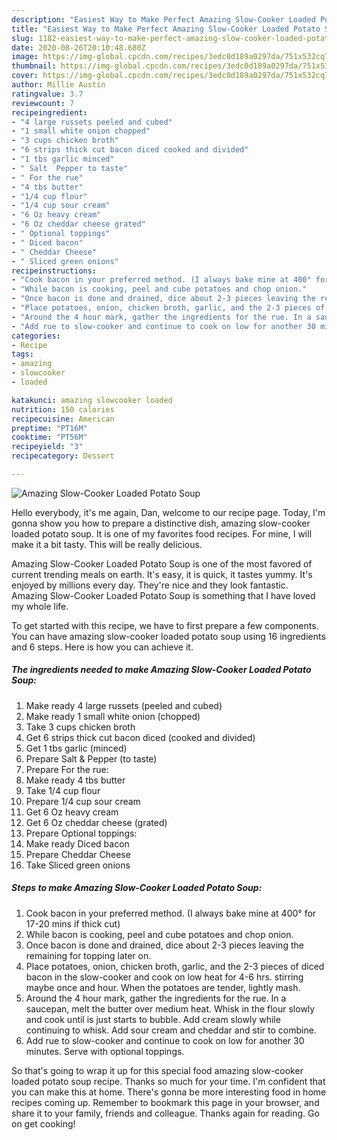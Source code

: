 ```yaml
---
description: "Easiest Way to Make Perfect Amazing Slow-Cooker Loaded Potato Soup"
title: "Easiest Way to Make Perfect Amazing Slow-Cooker Loaded Potato Soup"
slug: 1182-easiest-way-to-make-perfect-amazing-slow-cooker-loaded-potato-soup
date: 2020-08-26T20:10:48.680Z
image: https://img-global.cpcdn.com/recipes/3edc0d189a0297da/751x532cq70/amazing-slow-cooker-loaded-potato-soup-recipe-main-photo.jpg
thumbnail: https://img-global.cpcdn.com/recipes/3edc0d189a0297da/751x532cq70/amazing-slow-cooker-loaded-potato-soup-recipe-main-photo.jpg
cover: https://img-global.cpcdn.com/recipes/3edc0d189a0297da/751x532cq70/amazing-slow-cooker-loaded-potato-soup-recipe-main-photo.jpg
author: Millie Austin
ratingvalue: 3.7
reviewcount: 7
recipeingredient:
- "4 large russets peeled and cubed"
- "1 small white onion chopped"
- "3 cups chicken broth"
- "6 strips thick cut bacon diced cooked and divided"
- "1 tbs garlic minced"
- " Salt  Pepper to taste"
- " For the rue"
- "4 tbs butter"
- "1/4 cup flour"
- "1/4 cup sour cream"
- "6 Oz heavy cream"
- "6 Oz cheddar cheese grated"
- " Optional toppings"
- " Diced bacon"
- " Cheddar Cheese"
- " Sliced green onions"
recipeinstructions:
- "Cook bacon in your preferred method. (I always bake mine at 400° for 17-20 mins if thick cut)"
- "While bacon is cooking, peel and cube potatoes and chop onion."
- "Once bacon is done and drained, dice about 2-3 pieces leaving the remaining for topping later on."
- "Place potatoes, onion, chicken broth, garlic, and the 2-3 pieces of diced bacon in the slow-cooker and cook on low heat for 4-6 hrs. stirring maybe once and hour. When the potatoes are tender, lightly mash."
- "Around the 4 hour mark, gather the ingredients for the rue. In a saucepan, melt the butter over medium heat. Whisk in the flour slowly and cook until is just starts to bubble. Add cream slowly while continuing to whisk. Add sour cream and cheddar and stir to combine."
- "Add rue to slow-cooker and continue to cook on low for another 30 minutes. Serve with optional toppings."
categories:
- Recipe
tags:
- amazing
- slowcooker
- loaded

katakunci: amazing slowcooker loaded 
nutrition: 150 calories
recipecuisine: American
preptime: "PT16M"
cooktime: "PT56M"
recipeyield: "3"
recipecategory: Dessert

---
```



![Amazing Slow-Cooker Loaded Potato Soup](https://img-global.cpcdn.com/recipes/3edc0d189a0297da/751x532cq70/amazing-slow-cooker-loaded-potato-soup-recipe-main-photo.jpg)

Hello everybody, it's me again, Dan, welcome to our recipe page. Today, I'm gonna show you how to prepare a distinctive dish, amazing slow-cooker loaded potato soup. It is one of my favorites food recipes. For mine, I will make it a bit tasty. This will be really delicious.



Amazing Slow-Cooker Loaded Potato Soup is one of the most favored of current trending meals on earth. It's easy, it is quick, it tastes yummy. It's enjoyed by millions every day. They're nice and they look fantastic. Amazing Slow-Cooker Loaded Potato Soup is something that I have loved my whole life.


To get started with this recipe, we have to first prepare a few components. You can have amazing slow-cooker loaded potato soup using 16 ingredients and 6 steps. Here is how you can achieve it.

<!--inarticleads1-->

##### The ingredients needed to make Amazing Slow-Cooker Loaded Potato Soup:

1. Make ready 4 large russets (peeled and cubed)
1. Make ready 1 small white onion (chopped)
1. Take 3 cups chicken broth
1. Get 6 strips thick cut bacon diced (cooked and divided)
1. Get 1 tbs garlic (minced)
1. Prepare  Salt &amp; Pepper (to taste)
1. Prepare  For the rue:
1. Make ready 4 tbs butter
1. Take 1/4 cup flour
1. Prepare 1/4 cup sour cream
1. Get 6 Oz heavy cream
1. Get 6 Oz cheddar cheese (grated)
1. Prepare  Optional toppings:
1. Make ready  Diced bacon
1. Prepare  Cheddar Cheese
1. Take  Sliced green onions




<!--inarticleads2-->

##### Steps to make Amazing Slow-Cooker Loaded Potato Soup:

1. Cook bacon in your preferred method. (I always bake mine at 400° for 17-20 mins if thick cut)
1. While bacon is cooking, peel and cube potatoes and chop onion.
1. Once bacon is done and drained, dice about 2-3 pieces leaving the remaining for topping later on.
1. Place potatoes, onion, chicken broth, garlic, and the 2-3 pieces of diced bacon in the slow-cooker and cook on low heat for 4-6 hrs. stirring maybe once and hour. When the potatoes are tender, lightly mash.
1. Around the 4 hour mark, gather the ingredients for the rue. In a saucepan, melt the butter over medium heat. Whisk in the flour slowly and cook until is just starts to bubble. Add cream slowly while continuing to whisk. Add sour cream and cheddar and stir to combine.
1. Add rue to slow-cooker and continue to cook on low for another 30 minutes. Serve with optional toppings.




So that's going to wrap it up for this special food amazing slow-cooker loaded potato soup recipe. Thanks so much for your time. I'm confident that you can make this at home. There's gonna be more interesting food in home recipes coming up. Remember to bookmark this page in your browser, and share it to your family, friends and colleague. Thanks again for reading. Go on get cooking!
